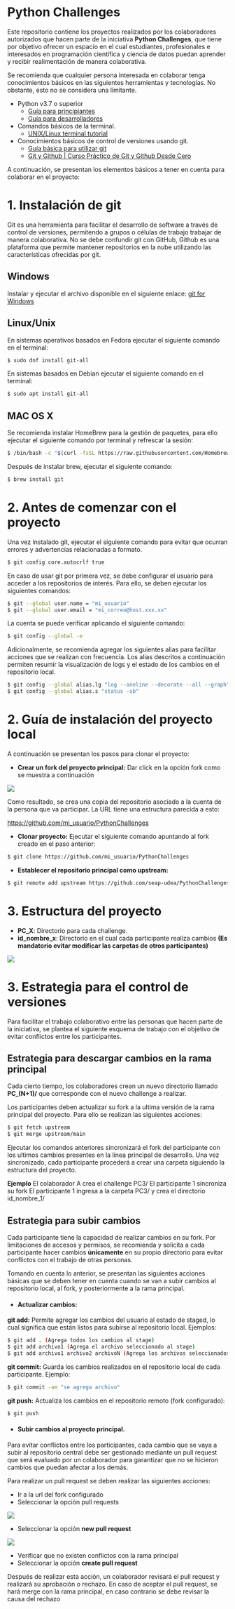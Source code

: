 # Python Challenges

Este repositorio contiene los proyectos realizados por los colaboradores autorizados que hacen parte de la iniciativa **Python Challenges**, que tiene por objetivo ofrecer un espacio en el cual estudiantes, profesionales e interesados en programación científica y ciencia de datos puedan aprender y recibir realimentación de manera colaborativa.

Se recomienda que cualquier persona interesada en colaborar tenga conocimientos básicos en las siguientes herramientas y tecnologías. No obstante, esto no se considera una limitante.

- Python v3.7 o superior
	- [Guía para principiantes](https://wiki.python.org/moin/BeginnersGuide)
	- [Guía para desarrolladores](https://devguide.python.org/)
- Comandos básicos de la terminal.
	- [UNIX/Linux terminal tutorial](http://www.ee.surrey.ac.uk/Teaching/Unix/)
- Conocimientos básicos de control de versiones usando git.
	- [Guía básica para utilizar git](https://product.hubspot.com/blog/git-and-github-tutorial-for-beginners)
	- [Git y Github | Curso Práctico de Git y Github Desde Cero](https://www.youtube.com/watch?v=HiXLkL42tMU)

A continuación, se presentan los elementos básicos a tener en cuenta para colaborar en el proyecto:

# 1. Instalación de git

Git es una herramienta para facilitar el desarrollo de software a través de control de versiones, permitendo a grupos o células de trabajo trabajar de manera colaborativa.  No se debe confundir git con GitHub, Github es una plataforma que permite mantener repositorios en la nube utilizando las características ofrecidas por git.

## Windows
Instalar y ejecutar el archivo disponible en el siguiente enlace: [git for Windows](https://git-scm.com/download/win "git for Windows")

## Linux/Unix
En sistemas operativos basados en Fedora ejecutar el siguiente comando en el terminal:

```bash
$ sudo dnf install git-all
```

En sistemas basados en Debian ejecutar el siguiente comando en el terminal:

```bash
$ sudo apt install git-all
```
## MAC OS X

Se recomienda instalar HomeBrew para la gestión de paquetes, para ello ejecutar el siguiente comando por terminal y refrescar la sesión:

```bash
$ /bin/bash -c "$(curl -fsSL https://raw.githubusercontent.com/Homebrew/install/HEAD/install.sh)"
```

Después de instalar brew, ejecutar el siguiente comando:
```bash
$ brew install git
```

# 2. Antes de comenzar con el proyecto

Una vez instalado git, ejecutar el siguiente comando para evitar que ocurran errores y advertencias relacionadas a formato.

```bash
$ git config core.autocrlf true
```

En caso de usar git por primera vez, se debe configurar el usuario para acceder a los repositorios de interés. Para ello, se deben ejecutar los siguientes comandos:

```bash
$ git --global user.name = "mi_usuario"
$ git --global user.email = "mi_correo@host.xxx.xx"
```

La cuenta se puede verificar aplicando el siguiente comando:

```bash
$ git config --global -e
```

Adicionalmente, se recomienda agregar los siguientes alias para facilitar acciones que se realizan con frecuencia. Los alias descritos a continuación permiten resumir la visualización de logs y el estado de los cambios en el repositorio local.

```bash
$ git config --global alias.lg "log --oneline --decorate --all --graph"
$ git config --global alias.s "status -sb"
```

# 2. Guía de instalación del proyecto local

A continuación se presentan los pasos para clonar el proyecto:

-  **Crear un fork del proyecto principal:**  Dar click en la opción fork como se muestra a continuación

![](/img/CREATE_FORK.png)

Como resultado, se crea una copia del repositorio asociado a la cuenta de la persona que va participar. La URL tiene una estructura parecida a esto: 

https://github.com/mi_usuario/PythonChallenges

-  **Clonar proyecto:**  Ejecutar el siguiente comando apuntando al fork creado en el paso anterior:

```bash
$ git clone https://github.com/mi_usuario/PythonChallenges
```

- **Establecer el repositorio principal como upstream:**

```bash
$ git remote add upstream https://github.com/seap-udea/PythonChallenges
```

# 3. Estructura del proyecto

* **PC_X**: Directorio para cada challenge.
* **id_nombre_x**: Directorio en el cual cada participante realiza cambios **(Es mandatorio evitar modificar las carpetas de otros participantes)**

![](/img/ESTRUCTURA_PROYECTO.png)


# 3. Estrategia para el control de versiones

Para facilitar el trabajo colaborativo entre las personas que hacen parte de la iniciativa, se plantea el siguiente esquema de trabajo con el objetivo de evitar conflictos entre los participantes.

## Estrategia para descargar cambios en la rama principal

Cada cierto tiempo, los colaboradores crean un nuevo directorio llamado **PC_(N+1)/**  que corresponde con el nuevo challenge a realizar. 

Los participantes deben actualizar su fork a la ultima versión de la rama principal del proyecto. Para ello se realizan las siguientes acciones:

```bash
$ git fetch upstream
$ git merge upstream/main
```

Ejecutar los comandos anteriores sincronizará el fork del participante con los ultimos cambios presentes en la linea principal de desarrollo.  Una vez sincronizado, cada participante procederá a crear una carpeta siguiendo la estructura del proyecto. 

**Ejemplo**
		El colaborador A crea el challenge PC3/
		El participante 1 sincroniza su fork
		El participante 1 ingresa a la carpeta PC3/ y crea el directorio id_nombre_1/

## Estrategia para subir cambios

Cada participante tiene la capacidad de realizar cambios en su fork. Por limitaciones de accesos y permisos, se recomienda y solicita a cada participante hacer cambios **únicamente** en su propio directorio para evitar conflictos con el trabajo de otras personas.

Tomando en cuenta lo anterior, se presentan las siguientes acciones básicas que se deben tener en cuenta cuando se van a subir cambios al repositorio local, al fork, y posteriormente a la rama principal.

- #### Actualizar cambios:

**git add:** Permite agregar los cambios del usuario al estado de staged, lo cual significa que están listos para subirse al repositorio local. Ejemplos:

```bash
$ git add . (Agrega todos los cambios al stage)
$ git add archivo1 (Agrega el archivo seleccionado al stage)
$ git add archivo1 archivo2 archivoN (Agrega los archivos seleccionados al stage)
```

**git commit:** Guarda los cambios realizados en el repositorio local de cada participante. Ejemplo:

```bash
$ git commit -am "se agrega archivo" 
```

**git push:** Actualiza los cambios en el repositorio remoto (fork configurado):

```bash
$ git push 
```

- #### Subir cambios al proyecto principal.

Para evitar conflictos entre los participantes, cada cambio que se vaya a subir al repositorio central debe ser gestionado mediante un pull request que será evaluado por un colaborador para garantizar que no se hicieron cambios que puedan afectar a los demás.

Para realizar un pull request se deben realizar las siguientes acciones:

* Ir a la url del fork configurado
* Seleccionar la opción pull requests

![](/img/CREATE_PULL_REQUEST.png)

*  Seleccionar la opción **new pull request**

![](/img/PULL_REQUEST.png)

* Verificar que no existen conflictos con la rama principal
* Seleccionar la opción **create pull request**

Después de realizar esta acción, un colaborador revisará el pull request y realizará su aprobación o rechazo. En caso de aceptar el pull request, se hará merge con la rama principal, en caso contrario se debe revisar la causa del rechazo
